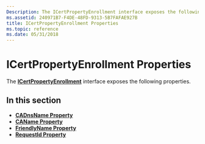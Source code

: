 ```yaml
---
Description: The ICertPropertyEnrollment interface exposes the following properties.
ms.assetid: 240971B7-F4DE-48FD-9313-5B7FAFAE927B
title: ICertPropertyEnrollment Properties
ms.topic: reference
ms.date: 05/31/2018
---
```


# ICertPropertyEnrollment Properties

The [**ICertPropertyEnrollment**](/windows/desktop/api/CertEnroll/nn-certenroll-icertpropertyenrollment) interface exposes the following properties.

## In this section

-   [**CADnsName Property**](/windows/desktop/api/CertEnroll/nf-certenroll-icertpropertyenrollment-get_cadnsname)
-   [**CAName Property**](/windows/desktop/api/CertEnroll/nf-certenroll-icertpropertyenrollment-get_caname)
-   [**FriendlyName Property**](/windows/desktop/api/CertEnroll/nf-certenroll-icertpropertyenrollment-get_friendlyname)
-   [**RequestId Property**](/windows/desktop/api/CertEnroll/nf-certenroll-icertpropertyenrollment-get_requestid)

 

 



